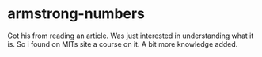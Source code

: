 # armstrong-numbers
Got his from reading an article. Was just interested in understanding what it is. So i found on MITs site a course on it. A bit more knowledge added.
